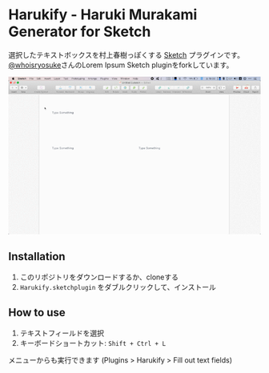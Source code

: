 # Harukify - Haruki Murakami Generator for Sketch

選択したテキストボックスを村上春樹っぽくする [Sketch](http://sketchapp.com) プラグインです。 [@whoisryosuke](https://github.com/whoisryosuke/sketch-lorem-ipsum-2017)さんのLorem Ipsum Sketch pluginをforkしています。


![GIF of plugin being used in Sketch](/example.gif "Example of plugin in use")

## Installation

1. このリポジトリをダウンロードするか、cloneする
2. `Harukify.sketchplugin` をダブルクリックして、インストール

## How to use

1. テキストフィールドを選択
2. キーボードショートカット: `Shift + Ctrl + L`

メニューからも実行できます (Plugins > Harukify > Fill out text fields)
